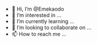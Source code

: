 - 👋 Hi, I’m @Emekaodo
- 👀 I’m interested in ...
- 🌱 I’m currently learning ...
- 💞️ I’m looking to collaborate on ...
- 📫 How to reach me ...

<!---
Emekaodo/Emekaodo is a ✨ special ✨ repository because its `README.md` (this file) appears on your GitHub profile.
You can click the Preview link to take a look at your changes.
--->

